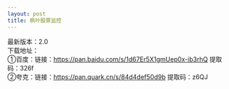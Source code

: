 ```yaml
---
layout: post
title: 枫叶股票监控
---
```


最新版本：2.0 <br>
下载地址：<br>①百度：链接：https://pan.baidu.com/s/1d67Er5X1gmUep0x-ib3rhQ  提取码：326f<br>
②夸克：链接：https://pan.quark.cn/s/84d4def50d9b  提取码：z6QJ<br>


